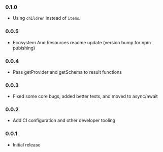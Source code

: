 ﻿### 0.1.0
- Using `children` instead of `items`.

### 0.0.5
- Ecosystem And Resources readme update (version bump for npm pubishing)

### 0.0.4
- Pass getProvider and getSchema to result functions

### 0.0.3
- Fixed some core bugs, added better tests, and moved to async/await

### 0.0.2

- Add CI configuration and other developer tooling

### 0.0.1

- Initial release
